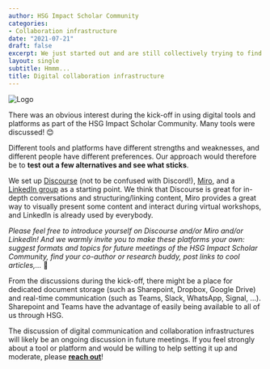 ```yaml
---
author: HSG Impact Scholar Community
categories:
- Collaboration infrastructure
date: "2021-07-21"
draft: false
excerpt: We just started out and are still collectively trying to find the best ways to communicate and collaborate.
layout: single
subtitle: Hmmm...
title: Digital collaboration infrastructure
---
```


![Logo](/img/digital-collaboration-infrastructure.png)

There was an obvious interest during the kick-off in using digital tools and platforms as part of the HSG Impact Scholar Community. Many tools were discussed! 😊 

Different tools and platforms have different strengths and weaknesses, and different people have different preferences. Our approach would therefore be to **test out a few alternatives and see what sticks**. 

We set up [Discourse](https://www.social-innovation.community/c/hsg-impact-scholar-community/6) (not to be confused with Discord!), [Miro](https://miro.com/app/board/o9J_l7CqNSE=/), and a [LinkedIn group](https://www.linkedin.com/groups/9079003/) as a starting point. We think that Discourse is great for in-depth conversations and structuring/linking content, Miro provides a great way to visually present some content and interact during virtual workshops, and LinkedIn is already used by everybody.

*Please feel free to introduce yourself on Discourse and/or Miro and/or LinkedIn! And we warmly invite you to make these platforms your own: suggest formats and topics for future meetings of the HSG Impact Scholar Community, find your co-author or research buddy, post links to cool articles,…* 🤗

From the discussions during the kick-off, there might be a place for dedicated document storage (such as Sharepoint, Dropbox, Google Drive) and real-time communication (such as Teams, Slack, WhatsApp, Signal, …). Sharepoint and Teams have the advantage of easily being available to all of us through HSG.

The discussion of digital communication and collaboration infrastructures will likely be an ongoing discussion in future meetings. If you feel strongly about a tool or platform and would be willing to help setting it up and moderate, please [**reach out**](/contact/)!